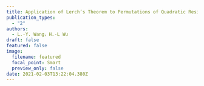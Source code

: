```yaml
---
title: Application of Lerch’s Theorem to Permutations of Quadratic Residues
publication_types:
  - "2"
authors:
  - L.-Y. Wang，H.-L Wu
draft: false
featured: false
image:
  filename: featured
  focal_point: Smart
  preview_only: false
date: 2021-02-03T13:22:04.380Z
---
```

